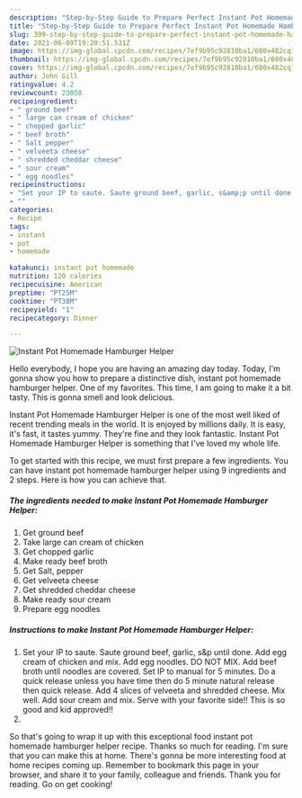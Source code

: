 ```yaml
---
description: "Step-by-Step Guide to Prepare Perfect Instant Pot Homemade Hamburger Helper"
title: "Step-by-Step Guide to Prepare Perfect Instant Pot Homemade Hamburger Helper"
slug: 399-step-by-step-guide-to-prepare-perfect-instant-pot-homemade-hamburger-helper
date: 2021-06-09T19:20:51.531Z
image: https://img-global.cpcdn.com/recipes/7ef9b95c92810ba1/680x482cq70/instant-pot-homemade-hamburger-helper-recipe-main-photo.jpg
thumbnail: https://img-global.cpcdn.com/recipes/7ef9b95c92810ba1/680x482cq70/instant-pot-homemade-hamburger-helper-recipe-main-photo.jpg
cover: https://img-global.cpcdn.com/recipes/7ef9b95c92810ba1/680x482cq70/instant-pot-homemade-hamburger-helper-recipe-main-photo.jpg
author: John Gill
ratingvalue: 4.2
reviewcount: 23058
recipeingredient:
- " ground beef"
- " large can cream of chicken"
- " chopped garlic"
- " beef broth"
- " Salt pepper"
- " velveeta cheese"
- " shredded cheddar cheese"
- " sour cream"
- " egg noodles"
recipeinstructions:
- "Set your IP to saute. Saute ground beef, garlic, s&amp;p until done. Add egg cream of chicken and mix. Add egg noodles. DO NOT MIX. Add beef broth until noodles are covered. Set IP to manual for 5 minutes. Do a quick release unless you have time then do 5 minute natural release then quick release. Add 4 slices of velveeta and shredded cheese. Mix well. Add sour cream and mix. Serve with your favorite side!! This is so good and kid approved!!"
- ""
categories:
- Recipe
tags:
- instant
- pot
- homemade

katakunci: instant pot homemade 
nutrition: 120 calories
recipecuisine: American
preptime: "PT25M"
cooktime: "PT38M"
recipeyield: "1"
recipecategory: Dinner

---
```



![Instant Pot Homemade Hamburger Helper](https://img-global.cpcdn.com/recipes/7ef9b95c92810ba1/680x482cq70/instant-pot-homemade-hamburger-helper-recipe-main-photo.jpg)

Hello everybody, I hope you are having an amazing day today. Today, I'm gonna show you how to prepare a distinctive dish, instant pot homemade hamburger helper. One of my favorites. This time, I am going to make it a bit tasty. This is gonna smell and look delicious.



Instant Pot Homemade Hamburger Helper is one of the most well liked of recent trending meals in the world. It is enjoyed by millions daily. It is easy, it's fast, it tastes yummy. They're fine and they look fantastic. Instant Pot Homemade Hamburger Helper is something that I've loved my whole life.


To get started with this recipe, we must first prepare a few ingredients. You can have instant pot homemade hamburger helper using 9 ingredients and 2 steps. Here is how you can achieve that.

<!--inarticleads1-->

##### The ingredients needed to make Instant Pot Homemade Hamburger Helper:

1. Get  ground beef
1. Take  large can cream of chicken
1. Get  chopped garlic
1. Make ready  beef broth
1. Get  Salt, pepper
1. Get  velveeta cheese
1. Get  shredded cheddar cheese
1. Make ready  sour cream
1. Prepare  egg noodles




<!--inarticleads2-->

##### Instructions to make Instant Pot Homemade Hamburger Helper:

1. Set your IP to saute. Saute ground beef, garlic, s&amp;p until done. Add egg cream of chicken and mix. Add egg noodles. DO NOT MIX. Add beef broth until noodles are covered. Set IP to manual for 5 minutes. Do a quick release unless you have time then do 5 minute natural release then quick release. Add 4 slices of velveeta and shredded cheese. Mix well. Add sour cream and mix. Serve with your favorite side!! This is so good and kid approved!!
1. 




So that's going to wrap it up with this exceptional food instant pot homemade hamburger helper recipe. Thanks so much for reading. I'm sure that you can make this at home. There's gonna be more interesting food at home recipes coming up. Remember to bookmark this page in your browser, and share it to your family, colleague and friends. Thank you for reading. Go on get cooking!
